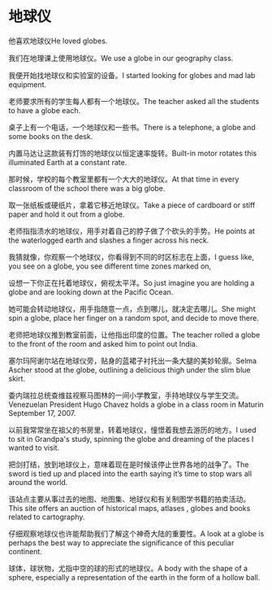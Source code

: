 # 地球仪

<p><span class="chinese">他喜欢地球仪</span><span class="english">He loved globes.</span></p>

<p><span class="chinese">我们在地理课上使用地球仪。</span><span class="english">We use a globe in our geography class.</span></p>

<p><span class="chinese">我便开始找地球仪和实验室的设备。</span><span class="english">I started looking for globes and mad lab equipment.</span></p>

<p><span class="chinese">老师要求所有的学生每人都有一个地球仪。</span><span class="english">The teacher asked all the students to have a globe each.</span></p>

<p><span class="chinese">桌子上有一个电话，一个地球仪和一些书。</span><span class="english">There is a telephone, a globe and some books on the desk.</span></p>

<p><span class="chinese">内置马达让这款装有灯饰的地球仪以恒定速率旋转。</span><span class="english">Built-in motor rotates this illuminated Earth at a constant rate.</span></p>

<p><span class="chinese">那时候，学校的每个教室里都有一个大大的地球仪。</span><span class="english">At that time in every classroom of the school there was a big globe.</span></p>

<p><span class="chinese">取一张纸板或硬纸片，拿着它移近地球仪。</span><span class="english">Take a piece of cardboard or stiff paper and hold it out from a globe.</span></p>

<p><span class="chinese">老师指指渍水的地球仪，用手对着自己的脖子做了个砍头的手势。</span><span class="english">He points at the waterlogged earth and slashes a finger across his neck.</span></p>

<p><span class="chinese">我猜就像，你观察一个地球仪，你看得到不同的时区标志在上面，</span><span class="english">I guess like, you see on a globe, you see different time zones marked on,</span></p>

<p><span class="chinese">设想一下你正在托着地球仪，俯视太平洋。</span><span class="english">So just imagine you are holding a globe and are looking down at the Pacific Ocean.</span></p>

<p><span class="chinese">她可能会转动地球仪，用手指随意一点，点到哪儿，就决定去哪儿。</span><span class="english">She might spin a globe, place her finger on a random spot, and decide to move there.</span></p>

<p><span class="chinese">老师把地球仪推到教室前面，让他指出印度的位置。</span><span class="english">The teacher rolled a globe to the front of the room and asked him to point out India.</span></p>

<p><span class="chinese">塞尔玛阿谢尔站在地球仪旁，贴身的蓝裙子衬托出一条大腿的美妙轮廓。</span><span class="english">Selma Ascher stood at the globe, outlining a delicious thigh under the slim blue skirt.</span></p>

<p><span class="chinese">委内瑞拉总统查维兹视察马图林的一间小学教室，手持地球仪与学生交流。</span><span class="english">Venezuelan President Hugo Chavez holds a globe in a class room in Maturin September 17, 2007.</span></p>

<p><span class="chinese">以前我常常坐在祖父的书房里，转着地球仪，憧憬着我想去游历的地方。</span><span class="english">I used to sit in Grandpa's study, spinning the globe and dreaming of the places I wanted to visit.</span></p>

<p><span class="chinese">把剑打结，放到地球仪上，意味着现在是时候该停止世界各地的战争了。</span><span class="english">The sword is tied up and placed into the earth saying it’s time to stop wars all around the world.</span></p>

<p><span class="chinese">该站点主要从事过去的地图、地图集、地球仪和有关制图学书籍的拍卖活动。</span><span class="english">This site offers an auction of historical maps, atlases , globes and books related to cartography.</span></p>

<p><span class="chinese">仔细观察地球仪也许能帮助我们了解这个神奇大陆的重要性。</span><span class="english">A look at a  globe is perhaps the best way to appreciate the significance of this peculiar continent.</span></p>

<p><span class="chinese">球体，球状物，尤指中空的球的形式的地球仪。</span><span class="english">A body with the shape of a sphere, especially a representation of the earth in the form of a hollow ball.</span></p>

